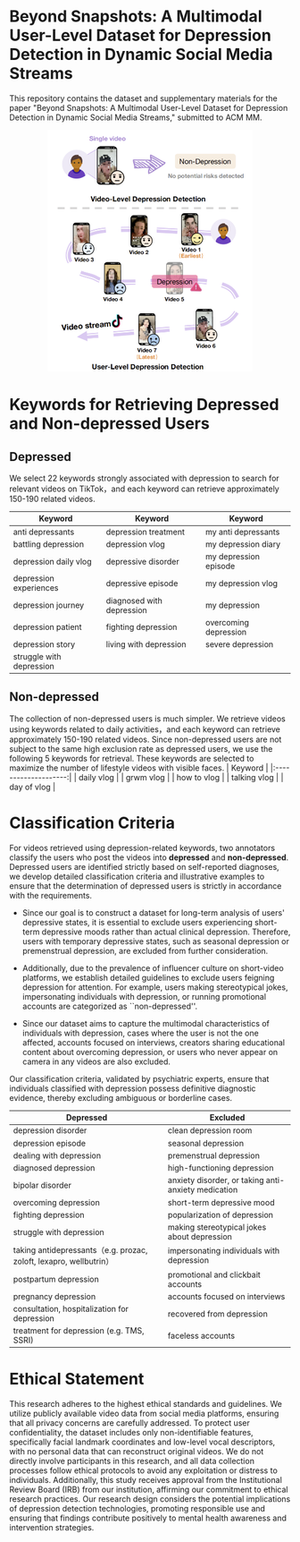 # Beyond Snapshots: A Multimodal User-Level Dataset for Depression Detection in Dynamic Social Media Streams

This repository contains the dataset and supplementary materials for the paper "Beyond Snapshots: A Multimodal User-Level Dataset for Depression Detection in Dynamic Social Media Streams," submitted to ACM MM.

<p align="center">
  <img src="figure.png" alt="figure" width="366" height="432">  </p>

# Keywords for Retrieving Depressed and Non-depressed Users
## Depressed
We select 22 keywords strongly associated with depression to search for relevant videos on TikTok，and each keyword can retrieve approximately 150-190 related videos.

| Keyword                  |              Keyword            |          Keyword         |
|--------------------------|---------------------------------|--------------------------|
| anti depressants         | depression treatment            | my anti depressants      |
| battling depression      | depression vlog                 | my depression diary      |
| depression daily vlog    | depressive disorder             | my depression episode    |
| depression experiences   | depressive episode              | my depression vlog       |
| depression journey       | diagnosed with depression       | my depression            |
| depression patient       | fighting depression             | overcoming depression    |
| depression story         | living with depression          | severe depression        |
| struggle with depression |     |     |


## Non-depressed
The collection of non-depressed users is much simpler. We retrieve videos using keywords related to daily activities，and each keyword can retrieve approximately 150-190 related videos. Since non-depressed users are not subject to the same high exclusion rate as depressed users, we use the following 5 keywords for retrieval. These keywords are selected to maximize the number of lifestyle videos with visible faces.
| Keyword                  |
|:--------------------:|
| daily vlog        |
| grwm vlog        |
| how to vlog        |
| talking vlog        |
| day of vlog        |

# Classification Criteria 
For videos retrieved using depression-related keywords, two annotators classify the users who post the videos into **depressed** and **non-depressed**. Depressed users are identified strictly based on self-reported diagnoses, we develop detailed classification criteria and illustrative examples to ensure that the determination of depressed users is strictly in accordance with the requirements.

 - Since our goal is to construct a dataset for long-term analysis of users' depressive states, it is essential to exclude users experiencing short-term depressive moods rather than actual clinical depression. Therefore, users with temporary depressive states, such as seasonal depression or premenstrual depression, are excluded from further consideration. 

 - Additionally, due to the prevalence of influencer culture on short-video platforms, we establish detailed guidelines to exclude users feigning depression for attention. For example, users making stereotypical jokes, impersonating individuals with depression, or running promotional accounts are categorized as ``non-depressed''. 

 - Since our dataset aims to capture the multimodal characteristics of individuals with depression, cases where the user is not the one affected, accounts focused on interviews, creators sharing educational content about overcoming depression, or users who never appear on camera in any videos are also excluded.

Our classification criteria, validated by psychiatric experts, ensure that individuals classified with depression possess definitive diagnostic evidence, thereby excluding ambiguous or borderline cases.


| Depressed            |        Excluded     |
|--------------------------|---------------------------------|
| depression disorder                | clean depression room                              |
| depression episode                   | seasonal depression                               |
| dealing with depression              | premenstrual depression                             |
| diagnosed depression               | high-functioning depression                             |
| bipolar disorder            | anxiety disorder, or taking anti-anxiety medication |
| overcoming depression                | short-term depressive mood                            |
| fighting depression   |  popularization of depression              |
| struggle with depression    | making stereotypical jokes about depression    |
| taking antidepressants（e.g. prozac, zoloft, lexapro, wellbutrin）    | impersonating individuals with depression     |
| postpartum depression    | promotional and clickbait accounts                           |
| pregnancy depression    | accounts focused on interviews                             |
| consultation, hospitalization for depression  | recovered from depression   |
| treatment for depression (e.g. TMS, SSRI)    | faceless accounts        |


# Ethical Statement
This research adheres to the highest ethical standards and guidelines. We utilize publicly available video data from social media platforms, ensuring that all privacy concerns are carefully addressed. To protect user confidentiality, the dataset includes only non-identifiable features, specifically facial landmark coordinates and low-level vocal descriptors, with no personal data that can reconstruct original videos. We do not directly involve participants in this research, and all data collection processes follow ethical protocols to avoid any exploitation or distress to individuals. Additionally, this study receives approval from the Institutional Review Board (IRB) from our institution, affirming our commitment to ethical research practices. Our research design considers the potential implications of depression detection technologies, promoting responsible use and ensuring that findings contribute positively to mental health awareness and intervention strategies. 

